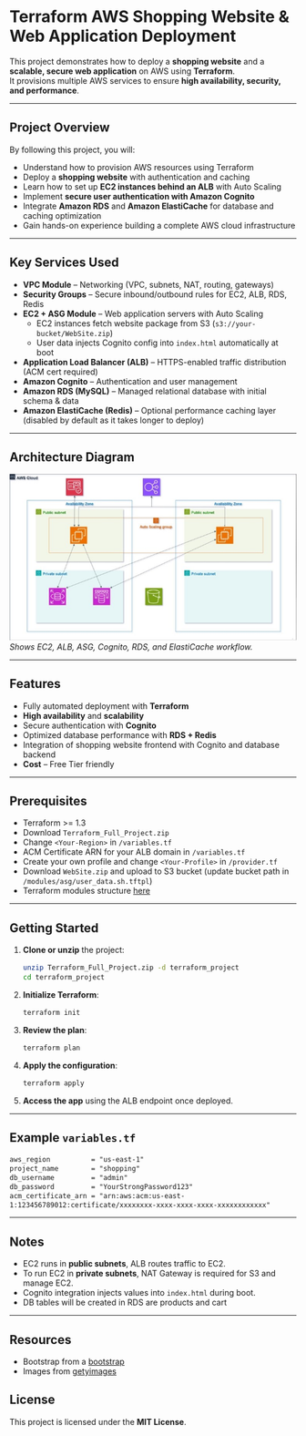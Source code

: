 # Terraform AWS Shopping Website & Web Application Deployment

This project demonstrates how to deploy a **shopping website** and a **scalable, secure web application** on AWS using **Terraform**.  
It provisions multiple AWS services to ensure **high availability, security, and performance**.

---

## Project Overview

By following this project, you will:

- Understand how to provision AWS resources using Terraform  
- Deploy a **shopping website** with authentication and caching  
- Learn how to set up **EC2 instances behind an ALB** with Auto Scaling  
- Implement **secure user authentication with Amazon Cognito**  
- Integrate **Amazon RDS** and **Amazon ElastiCache** for database and caching optimization  
- Gain hands-on experience building a complete AWS cloud infrastructure  

---

## Key Services Used

- **VPC Module** – Networking (VPC, subnets, NAT, routing, gateways)  
- **Security Groups** – Secure inbound/outbound rules for EC2, ALB, RDS, Redis  
- **EC2 + ASG Module** – Web application servers with Auto Scaling  
  - EC2 instances fetch website package from S3 (`s3://your-bucket/WebSite.zip`)  
  - User data injects Cognito config into `index.html` automatically at boot 
- **Application Load Balancer (ALB)** – HTTPS-enabled traffic distribution (ACM cert required)  
- **Amazon Cognito** – Authentication and user management  
- **Amazon RDS (MySQL)** – Managed relational database with initial schema & data  
- **Amazon ElastiCache (Redis)** – Optional performance caching layer (disabled by default as it takes longer to deploy)


---

## Architecture Diagram

![AWS Architecture Diagram](./Project-Diagram.jpg)  
*Shows EC2, ALB, ASG, Cognito, RDS, and ElastiCache workflow.*

---

## Features

- Fully automated deployment with **Terraform**  
- **High availability** and **scalability**  
- Secure authentication with **Cognito**  
- Optimized database performance with **RDS + Redis**  
- Integration of shopping website frontend with Cognito and database backend  
- **Cost** – Free Tier friendly

---

## Prerequisites

- Terraform >= 1.3  
- Download `Terraform_Full_Project.zip`
- Change `<Your-Region>` in `/variables.tf`
- ACM Certificate ARN for your ALB domain in `/variables.tf`
- Create your own profile and change `<Your-Profile>` in `/provider.tf` 
- Download `WebSite.zip` and upload to S3 bucket (update bucket path in `/modules/asg/user_data.sh.tftpl`)  
- Terraform modules structure [here](./Structure)

---

## Getting Started

1. **Clone or unzip** the project:
   ```bash
   unzip Terraform_Full_Project.zip -d terraform_project
   cd terraform_project
   ```

2. **Initialize Terraform**:
   ```bash
   terraform init
   ```

3. **Review the plan**:
   ```bash
   terraform plan
   ```

4. **Apply the configuration**:
   ```bash
   terraform apply
   ```

5. **Access the app** using the ALB endpoint once deployed.

---

## Example `variables.tf`

```hcl
aws_region          = "us-east-1"
project_name        = "shopping"
db_username         = "admin"
db_password         = "YourStrongPassword123"
acm_certificate_arn = "arn:aws:acm:us-east-1:123456789012:certificate/xxxxxxxx-xxxx-xxxx-xxxx-xxxxxxxxxxxx"
```

---

## Notes

- EC2 runs in **public subnets**, ALB routes traffic to EC2.  
- To run EC2 in **private subnets**, NAT Gateway is required for S3 and manage EC2.  
- Cognito integration injects values into `index.html` during boot.  
- DB tables will be created in RDS are products and cart

---

## Resources

- Bootstrap from a [bootstrap](https://getbootstrap.com)
- Images from [getyimages](https://www.gettyimages.com/)

## License

This project is licensed under the **MIT License**.  
